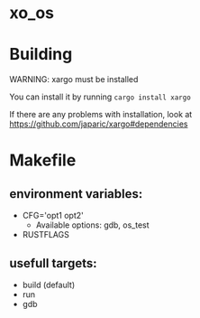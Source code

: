 # xo_os

# Building

WARNING: xargo must be installed

You can install it by running `cargo install xargo`

If there are any problems with installation, look at
https://github.com/japaric/xargo#dependencies

# Makefile
## environment variables:
* CFG='opt1 opt2'
   * Available options: gdb, os_test
* RUSTFLAGS

## usefull targets:
* build (default)
* run
* gdb

